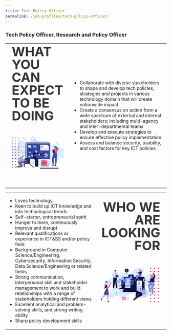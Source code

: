 ```yaml
---
title: Tech Policy Officer
permalink: /job-profiles/tech-policy-officer/
---
```

### **Tech Policy Officer, Research and Policy Officer**

<table style="padding-top: 0; padding-left: 0;">
<tr>
<td  style="font-size:40px; font-weight: 700; color: #333333; line-height: 40px; width: 40%;">WHAT YOU CAN EXPECT TO BE DOING<br><p><img src="images/job-profile-1.jpg" width="100%"></p></td>
<td><ul>
    <li>Collaborate with diverse stakeholders to shape and develop tech policies, strategies and projects in various technology domain that will create nationwide impact</li>
    <li>Create a consensus on action from a wide spectrum of external and internal stakeholders; including multi-agency and inter-departmental teams</li>
    <li>Develop and execute strategies to ensure effective policy implementation</li>
    <li>Assess and balance security, usability, and cost factors for key ICT policies</li>
    </ul></td></tr>
</table>

<table style="padding-top: 0; padding-left: 0;">
<tr>
<td><ul>
    <li>Loves technology</li>
    <li>Keen to build up ICT knowledge and into technological trends</li>
    <li>Self-starter, entrepreneurial spirit</li>
    <li>Hunger to learn, continuously improve and disrupt</li>
    <li>Relevant qualifications or experience in ICT&SS and/or policy field</li>
    <li>Background in Computer Science/Engineering, Cybersecurity, Information Security, Data Science/Engineering or related fields</li>
    <li>Strong communication, interpersonal skill and stakeholder management to work and build relationships with a range of stakeholders holding different views</li>
    <li>Excellent analytical and problem-solving skills, and strong writing ability</li>
    <li>Sharp policy development skills</li>
    </ul></td>
<td style="font-size:40px; font-weight: 700; color: #333333; line-height: 40px; width: 45%; text-align: right;">WHO WE ARE LOOKING FOR<br><p><img src="images/job-profile-2.jpg" width="100%"></p></td></tr>
</table>